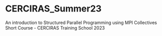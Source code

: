 # CERCIRAS_Summer23
An introduction to Structured Parallel Programming using MPI Collectives Short Course - CERCIRAS Training School 2023
